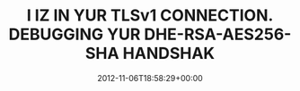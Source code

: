 ---
retweeted: false
source: <a href="http://termtter.org/" rel="nofollow">Termtter</a>
entities:
  hashtags: []
  symbols: []
  user_mentions: []
  urls:
  - url: http://t.co/Fy3jya7e
    expanded_url: http://www.whiskerpatrol.com/wp-content/uploads/2012/08/cat-chews-on-wires.jpg
    display_url: whiskerpatrol.com/wp-content/upl…
    indices:
    - '73'
    - '93'
display_text_range:
- '0'
- '93'
favorite_count: '0'
id_str: '265890919377678336'
truncated: false
retweet_count: '0'
id: '265890919377678336'
possibly_sensitive: false
created_at: Tue Nov 06 18:58:29 +0000 2012
favorited: false
full_text: I IZ IN YUR TLSv1 CONNECTION. DEBUGGING YUR DHE-RSA-AES256-SHA HANDSHAKE
lang: en
quote_url: http://www.whiskerpatrol.com/wp-content/uploads/2012/08/cat-chews-on-wires.jpg
tags:
- pesos/twitter
date: '2012-11-06T18:58:29+00:00'
src: https://twitter.com/bascht/status/265890919377678336
original_url: https://twitter.com/bascht/status/265890919377678336
type: twitter_tweet
text: I IZ IN YUR TLSv1 CONNECTION. DEBUGGING YUR DHE-RSA-AES256-SHA HANDSHAKE
title: I IZ IN YUR TLSv1 CONNECTION. DEBUGGING YUR DHE-RSA-AES256-SHA HANDSHAK

---